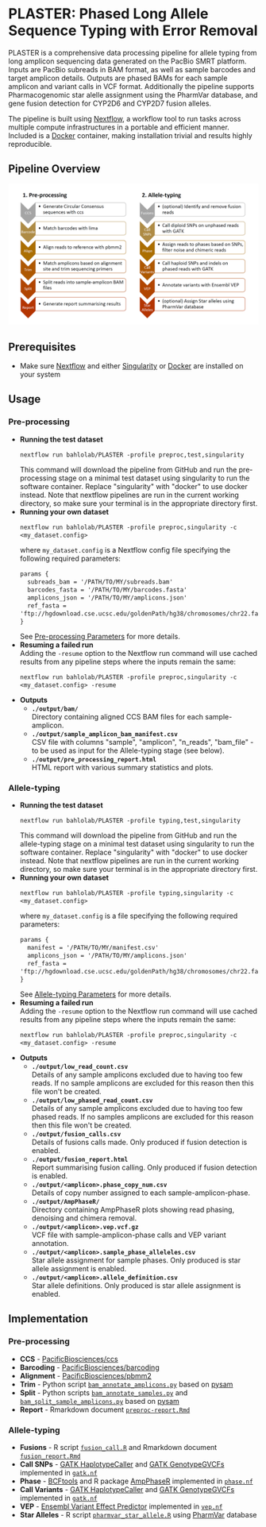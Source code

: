 # **PLASTER**: Phased Long Allele Sequence Typing with Error Removal

PLASTER is a comprehensive data processing pipeline for allele typing from long amplicon sequencing data generated on the PacBio SMRT platform. Inputs are PacBio subreads in BAM format, as well as sample barcodes and target amplicon details. Outputs are phased BAMs for each sample amplicon and variant calls in VCF format. Additionally the pipeline supports Pharmacogenomic star alelle assignment using the PharmVar database, and gene fusion detection for CYP2D6 and CYP2D7 fusion alleles.

The pipeline is built using [Nextflow](https://nextflow.io/), a workflow tool to run tasks across multiple compute infrastructures in a  portable and efficient manner. Included is a [Docker](https://www.docker.com/) container, making installation trivial and results highly reproducible. 

## Pipeline Overview
<p align="center"><img src="doc/diagram.png"/></p>

## Prerequisites

* Make sure [Nextflow](https://nextflow.io/) and either [Singularity](https://sylabs.io/guides/3.0/user-guide/index.html) or [Docker](https://www.docker.com/) are installed on your system

## Usage

### Pre-processing

* **Running the test dataset**
  ```
  nextflow run bahlolab/PLASTER -profile preproc,test,singularity
  ```
  This command will download the pipeline from GitHub and run the pre-processing stage on a minimal test dataset using singularity to run the software container. Replace "singularity" with "docker" to use docker instead. Note that nextflow pipelines are run in the current working directory, so make sure your terminal is in the appropriate directory first.
* **Running your own dataset**
  ```
  nextflow run bahlolab/PLASTER -profile preproc,singularity -c <my_dataset.config>
  ```
  where `my_dataset.config` is a Nextflow config file specifying the following required parameters:
  ```Nextflow
  params {
    subreads_bam = '/PATH/TO/MY/subreads.bam'
    barcodes_fasta = '/PATH/TO/MY/barcodes.fasta'
    amplicons_json = '/PATH/TO/MY/amplicons.json'
    ref_fasta = 'ftp://hgdownload.cse.ucsc.edu/goldenPath/hg38/chromosomes/chr22.fa.gz'
  }
  ```
  See [Pre-processing Parameters](doc/preproc.md) for more details.
* **Resuming a failed run**  
  Adding the `-resume` option to the Nextflow run command will use cached results from any pipeline steps where the inputs remain the same:
  ```
  nextflow run bahlolab/PLASTER -profile preproc,singularity -c <my_dataset.config> -resume
  ```
* **Outputs**  
  * **`./output/bam/`**  
    Directory containing aligned CCS BAM files for each sample-amplicon.
  * **`./output/sample_amplicon_bam_manifest.csv`**  
    CSV file with columns "sample", "amplicon", "n_reads", "bam_file" - to be used as input for the Allele-typing stage (see below).
  * **`./output/pre_processing_report.html`**  
    HTML report with various summary statistics and plots.

### Allele-typing

* **Running the test dataset**
  ```
  nextflow run bahlolab/PLASTER -profile typing,test,singularity
  ```
  This command will download the pipeline from GitHub and run the allele-typing stage on a minimal test dataset using singularity to run the software container. Replace "singularity" with "docker" to use docker instead. Note that nextflow pipelines are run in the current working directory, so make sure your terminal is in the appropriate directory first.
* **Running your own dataset**
  ```
  nextflow run bahlolab/PLASTER -profile typing,singularity -c <my_dataset.config>
  ```
  where `my_dataset.config` is a file specifying the following required parameters:
  ```Nextflow
  params {
    manifest = '/PATH/TO/MY/manifest.csv'
    amplicons_json = '/PATH/TO/MY/amplicons.json'
    ref_fasta = 'ftp://hgdownload.cse.ucsc.edu/goldenPath/hg38/chromosomes/chr22.fa.gz'
  }
  ```
  See [Allele-typing Parameters](doc/typing.md) for more details.
* **Resuming a failed run**  
  Adding the `-resume` option to the Nextflow run command will use cached results from any pipeline steps where the inputs remain the same:
  ```
  nextflow run bahlolab/PLASTER -profile preproc,singularity -c <my_dataset.config> -resume
  ```
* **Outputs**  
  * **`./output/low_read_count.csv`**  
    Details of any sample amplicons excluded due to having too few reads. If no sample amplicons are excluded for this reason then this file won't be created.
  * **`./output/low_phased_read_count.csv`**  
    Details of any sample amplicons excluded due to having too few phased reads. If no samples amplicons are excluded for this reason then this file won't be created.
  * **`./output/fusion_calls.csv`**  
    Details of fusions calls made. Only produced if fusion detection is enabled.
  * **`./output/fusion_report.html`**  
    Report summarising fusion calling. Only produced if fusion detection is enabled.
  * **`./output/<amplicon>.phase_copy_num.csv`**  
    Details of copy number assigned to each sample-amplicon-phase.
  * **`./output/AmpPhaseR/`**  
    Directory containing AmpPhaseR plots showing read phasing, denoising and chimera removal.
  * **`./output/<amplicon>.vep.vcf.gz`**  
  VCF file with sample-amplicon-phase calls and VEP variant annotation.
  * **`./output/<amplicon>.sample_phase_alleleles.csv`**  
  Star allele assignment for sample phases. Only produced is star allele assignment is enabled.
  * **`./output/<amplicon>.allele_definition.csv`**  
  Star allele definitions. Only produced is star allele assignment is enabled.
    
    

## Implementation

### Pre-processing

* **CCS** - [PacificBiosciences/ccs](https://github.com/PacificBiosciences/ccs)
* **Barcoding** - [PacificBiosciences/barcoding](https://github.com/PacificBiosciences/barcoding)
* **Alignment** - [PacificBiosciences/pbmm2](https://github.com/PacificBiosciences/pbmm2)
* **Trim** - Python script [`bam_annotate_amplicons.py`](bin/bam_annotate_samples.py) based on [pysam](https://github.com/pysam-developers/pysam)
* **Split** - Python scripts [`bam_annotate_samples.py`](bin/bam_annotate_samples.py) and [`bam_split_sample_amplicons.py`](bin/bam_split_sample_amplicons.py) based on [pysam](https://github.com/pysam-developers/pysam)
* **Report** - Rmarkdown document [`preproc-report.Rmd`](bin/preproc-report.Rmd)

### Allele-typing

* **Fusions** - R script [`fusion_call.R`](bin/fusion_call.R) and Rmarkdown document [`fusion_report.Rmd`](bin/fusion_report.R)
* **Call SNPs** - [GATK HaplotypeCaller](https://gatk.broadinstitute.org/hc/en-us/articles/4404604697243-HaplotypeCaller) and [GATK GenotypeGVCFs](https://gatk.broadinstitute.org/hc/en-us/articles/4404607598875-GenotypeGVCFs) implemented in [`gatk.nf`](nf/typing/gatk.nf)
* **Phase** - [BCFtools](http://samtools.github.io/bcftools/bcftools.html) and R package [AmpPhaseR](AmpPhaseR) implemented in [`phase.nf`](nf/typing/phase.nf)
* **Call Variants** - [GATK HaplotypeCaller](https://gatk.broadinstitute.org/hc/en-us/articles/4404604697243-HaplotypeCaller) and [GATK GenotypeGVCFs](https://gatk.broadinstitute.org/hc/en-us/articles/4404607598875-GenotypeGVCFs) implemented in [`gatk.nf`](nf/typing/gatk.nf)
* **VEP** - [Ensembl Variant Effect Predictor](https://www.ensembl.org/info/docs/tools/vep/index.html) implemented in [`vep.nf`](nf/typing/vep.nf)
* **Star Alleles** - R script [`pharmvar_star_allele.R`](bin/pharmvar_star_allele.R) using [PharmVar](https://www.pharmvar.org/) database

